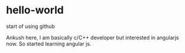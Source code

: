 # hello-world
start of using github

Ankush here, I am basically c/C++ developer but interested in angularjs now. So started learning angular js.
